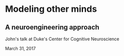 # Modeling other minds
## A neuroengineering approach
John's talk at Duke's Center for Cognitive Neuroscience

March 31, 2017
